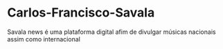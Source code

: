# Carlos-Francisco-Savala
Savala news é uma plataforma digital afim de divulgar músicas nacionais assim como internacional
